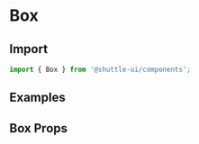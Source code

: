 ---
---

# Box

## Import

```jsx
import { Box } from '@shuttle-ui/components';
```

## Examples

## Box Props
